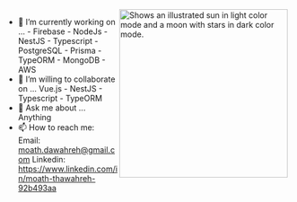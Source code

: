  
   <img alt="Shows an illustrated sun in light color mode and a moon with stars in dark color mode." src="https://i.pinimg.com/originals/56/45/ab/5645ab57b8e979cf2ec5abf1e636089d.gif" width="300" height="300" align="right" >


- 🔭 I’m currently working on ... - Firebase - NodeJs - NestJS - Typescript - PostgreSQL - Prisma - TypeORM - MongoDB - AWS                       
- 👯 I’m willing to collaborate on ... Vue.js - NestJS - Typescript - TypeORM                   
- 💬 Ask me about ... Anything 
- 📫 How to reach me:
  Email: moath.dawahreh@gmail.com
  Linkedin: https://www.linkedin.com/in/moath-thawahreh-92b493aa



<!-- ![BarryCarlyons's GitHub stats](https://github-readme-stats.vercel.app/api?username=moathdawahreh&show_icons=true&theme=tokyonight&count_private=true) -->

 
